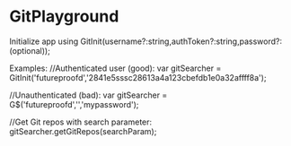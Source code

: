 # GitPlayground
Initialize app using GitInit(username?:string,authToken?:string,password?:(optional));

Examples:
//Authenticated user (good):
var gitSearcher = GitInit('futureproofd','2841e5sssc28613a4a123cbefdb1e0a32affff8a');

//Unauthenticated (bad):
var gitSearcher = G$('futureproofd','','mypassword');

//Get Git repos with search parameter:
gitSearcher.getGitRepos(searchParam);
